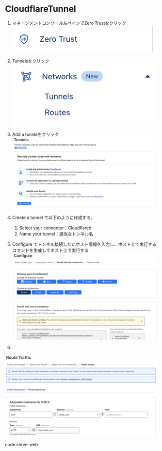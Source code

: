 # CloudflareTunnel

1. マネージメントコンソール左ペインでZero Trustをクリック
![alt text](./CloudflareTunnel/1.png)

1. Tunnelsをクリック
![alt text](./CloudflareTunnel/2.png)

1. Add a tunnleをクリック
![alt text](./CloudflareTunnel/3.png)

1. Create a tunnel で以下のように作成する。
   1. Select your connector：Cloudflared
   2. Name your tunnel：適当なトンネル名

1. Configure でトンネル接続したいホスト情報を入力し、ホスト上で実行するコマンドを生成してホスト上で実行する
![alt text](./CloudflareTunnel/4.png)

1. 
![alt text](./CloudflareTunnel/5.png)




code serve-web